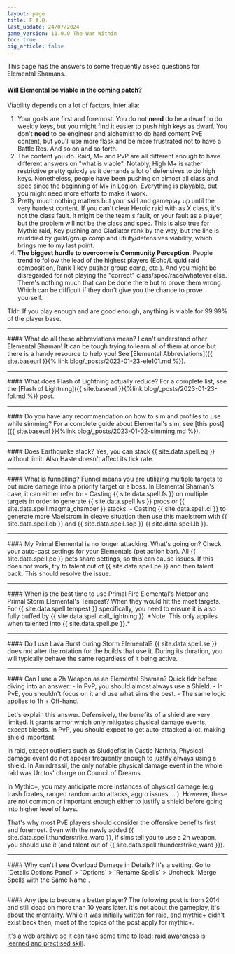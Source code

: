 ```yaml
---
layout: page
title: F.A.Q.
last_update: 24/07/2024
game_version: 11.0.0 The War Within
toc: true
big_article: false
---
```


This page has the answers to some frequently asked questions for Elemental Shamans.

#### Will Elemental be viable in the coming patch?
Viability depends on a lot of factors, inter alia:
1. Your goals are first and foremost. You do not **need** do be a dwarf to do weekly keys, but you might find it easier to push high keys as dwarf. You don't **need** to be engineer and alchemist to do hard content PvE content, but you'll use more flask and be more frustrated not to have a Battle Res. And so on and so forth.
1. The content you do. Raid, M+ and PvP are all different enough to have different answers on "what is viable". Notably, High M+ is rather restrictive pretty quickly as it demands a lot of defensives to do high keys. Nonetheless, people have been pushing on almost all class and spec since the beginning of M+ in Legion. Everything is playable, but you might need more efforts to make it work. 
1. Pretty much nothing matters but your skill and gameplay up until the very hardest content. If you can't clear Heroic raid with as X class, it's not the class fault. It might be the team's fault, or your fault as a player, but the problem will not be the class and spec. This is also true for Mythic raid, Key pushing and Gladiator rank by the way, but the line is muddied by guild/group comp and utility/defensives viability, which brings me to my last point.
1. **The biggest hurdle to overcome is Community Perception**. People trend to follow the lead of the highest players (Echo/Liquid raid composition, Rank 1 key pusher group comp, etc.). And you might be disregarded for not playing the "correct" class/spec/race/whatever else. There's nothing much that can be done there but to prove them wrong. Which can be difficult if they don't give you the chance to prove yourself.

Tldr: If you play enough and are good enough, anything is viable for 99.99% of the player base.

<hr>
#### What do all these abbreviations mean? I can't understand other Elemental Shaman!
It can be tough trying to learn all of them at once but there is a handy resource to help you! See [Elemental Abbreviations]({{ site.baseurl }}{% link blog/_posts/2023-01-23-ele101.md %}).

<hr>
#### What does Flash of Lightning actually reduce?
For a complete list, see the [Flash of Lightning]({{ site.baseurl }}{%link blog/_posts/2023-01-23-fol.md %}) post.

<hr>
#### Do you have any recommendation on how to sim and profiles to use while simming?
For a complete guide about Elemental's sim, see [this post]({{ site.baseurl }}{%link blog/_posts/2023-01-02-simming.md %}).

<hr>
#### Does Earthquake stack?
Yes, you can stack {{ site.data.spell.eq }} without limit. Also Haste doesn't affect its tick rate.

<hr>
#### What is funnelling?
Funnel means you are utilizing multiple targets to put more damage into a priority target or a boss. In Elemental Shaman's case, it can either refer to:
- Casting {{ site.data.spell.fs }} on multiple targets in order to generate {{ site.data.spell.lvs }} procs or {{ site.data.spell.magma_chamber }} stacks.
- Casting {{ site.data.spell.cl }} to generate more Maelstrom in cleave situation then use this maelstrom with {{ site.data.spell.eb }} and {{ site.data.spell.sop }} {{ site.data.spell.lb }}.

<hr>
#### My Primal Elemental is no longer attacking. What's going on?
Check your auto-cast settings for your Elementals (pet action bar). All {{ site.data.spell.pe }} pets share settings, so this can cause issues. 
If this does not work, try to talent out of {{ site.data.spell.pe }} and then talent back. This should resolve the issue.

<hr>
#### When is the best time to use Primal Fire Elemental's Meteor and Primal Storm Elemental's Tempest?
When they would hit the most targets. For {{ site.data.spell.tempest }} specifically, you need to ensure it is also fully buffed by {{ site.data.spell.call_lightning }}.  
*Note: This only applies when talented into {{ site.data.spell.pe }}.*

<hr>
#### Do I use Lava Burst during Storm Elemental?
{{ site.data.spell.se }} does not alter the rotation for the builds that use it. During its duration, you will typically behave the same regardless of it being active.

<hr>
#### Can I use a 2h Weapon as an Elemental Shaman?
Quick tldr before diving into an answer:
- In PvP, you should almost always use a Shield.
- In PvE, you shouldn't focus on it and use what sims the best.
- The same logic applies to 1h + Off-hand.

Let's explain this answer. Defensively, the benefits of a shield are very limited. It grants armor which only mitigates physical damage events, except bleeds. In PvP, you should expect to get auto-attacked a lot, making shield important.

In raid, except outliers such as Sludgefist in Castle Nathria, Physical damage event do not appear frequently enough to justify always using a shield. In Amirdrassil, the only notable physical damage event in the whole raid was Urctos' charge on Council of Dreams.

In Mythic+, you may anticipate more instances of physical damage (e.g trash fixates, ranged random auto attacks, aggro issues, ...). However, these are not common or important enough either to justify a shield before going into higher level of keys.

That's why most PvE players should consider the offensive benefits first and foremost. Even with the newly added {{ site.data.spell.thunderstrike_ward }}, if sims tell you to use a 2h weapon, you should use it (and talent out of {{ site.data.spell.thunderstrike_ward }}).

<hr>
#### Why can't I see Overload Damage in Details?
It's a setting. Go to `Details Options Panel` > `Options` > `Rename Spells` > Uncheck `Merge Spells with the Same Name`.

<hr> 
#### Any tips to become a better player? 
The following post is from 2014 and still dead on more than 10 years later. It's not about the gameplay, it's about the mentality. While it was initially written for raid, and mythic+ didn't exist back then, most of the topics of the post apply for mythic+.

It's a web archive so it can take some time to load: [raid awareness is learned and practised skill](<https://web.archive.org/web/20190805085507/http://iam.yellingontheinternet.com/2014/01/29/raid-awareness-is-a-learned-and-practiced-skill/>). 